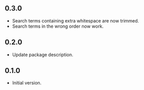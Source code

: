 ## 0.3.0

- Search terms containing extra whitespace are now trimmed.
- Search terms in the wrong order now work.

## 0.2.0

- Update package description.

## 0.1.0

- Initial version.

